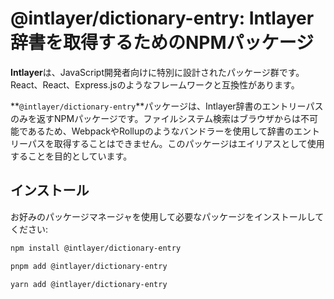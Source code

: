 # @intlayer/dictionary-entry: Intlayer辞書を取得するためのNPMパッケージ

**Intlayer**は、JavaScript開発者向けに特別に設計されたパッケージ群です。React、React、Express.jsのようなフレームワークと互換性があります。

**`@intlayer/dictionary-entry`**パッケージは、Intlayer辞書のエントリーパスのみを返すNPMパッケージです。ファイルシステム検索はブラウザからは不可能であるため、WebpackやRollupのようなバンドラーを使用して辞書のエントリーパスを取得することはできません。このパッケージはエイリアスとして使用することを目的としています。

## インストール

お好みのパッケージマネージャを使用して必要なパッケージをインストールしてください:

```bash packageManager="npm"
npm install @intlayer/dictionary-entry
```

```bash packageManager="pnpm"
pnpm add @intlayer/dictionary-entry
```

```bash packageManager="yarn"
yarn add @intlayer/dictionary-entry
```
